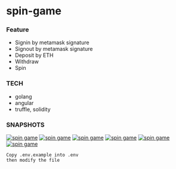 # spin-game

### Feature

- Signin by metamask signature
- Signout by metamask signature
- Deposit by ETH
- Withdraw
- Spin

### TECH
- golang
- angular
- truffle, solidity

### SNAPSHOTS

[![spin game](https://youtu.be/1UfIbg-erOw)](/assets/1.png)
[![spin game](https://youtu.be/1UfIbg-erOw)](/assets/2.png)
[![spin game](https://youtu.be/1UfIbg-erOw)](/assets/3.png)
[![spin game](https://youtu.be/1UfIbg-erOw)](/assets/4.png)
[![spin game](https://youtu.be/1UfIbg-erOw)](/assets/5.png)
[![spin game](https://youtu.be/1UfIbg-erOw)](/assets/6.png)

```
Copy .env.example into .env
then modify the file
```
